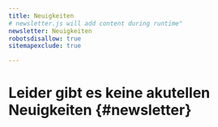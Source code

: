 ```yaml
---
title: Neuigkeiten
# newsletter.js will add content during runtime"
newsletter: Neuigkeiten
robotsdisallow: true
sitemapexclude: true

---
```


# Leider gibt es keine akutellen Neuigkeiten {#newsletter}
